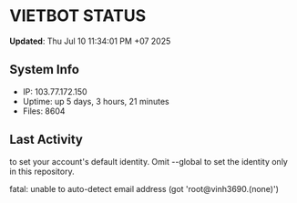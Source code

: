 # VIETBOT STATUS
**Updated**: Thu Jul 10 11:34:01 PM +07 2025

## System Info
- IP: 103.77.172.150
- Uptime: up 5 days, 3 hours, 21 minutes
- Files: 8604

## Last Activity

to set your account's default identity.
Omit --global to set the identity only in this repository.

fatal: unable to auto-detect email address (got 'root@vinh3690.(none)')
